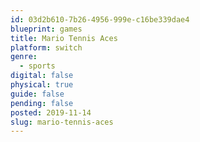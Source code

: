 ```yaml
---
id: 03d2b610-7b26-4956-999e-c16be339dae4
blueprint: games
title: Mario Tennis Aces
platform: switch
genre:
  - sports
digital: false
physical: true
guide: false
pending: false
posted: 2019-11-14
slug: mario-tennis-aces
---
```

